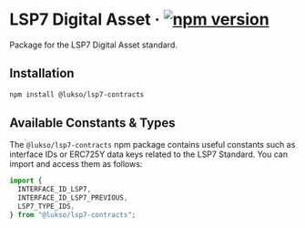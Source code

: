 # LSP7 Digital Asset &middot; [![npm version](https://img.shields.io/npm/v/@lukso/lsp7-contracts.svg?style=flat)](https://www.npmjs.com/package/@lukso/lsp7-contracts)

Package for the LSP7 Digital Asset standard.

## Installation

```bash
npm install @lukso/lsp7-contracts
```

## Available Constants & Types

The `@lukso/lsp7-contracts` npm package contains useful constants such as interface IDs or ERC725Y data keys related to the LSP7 Standard. You can import and access them as follows:

```js
import {
  INTERFACE_ID_LSP7,
  INTERFACE_ID_LSP7_PREVIOUS,
  LSP7_TYPE_IDS,
} from "@lukso/lsp7-contracts";
```
